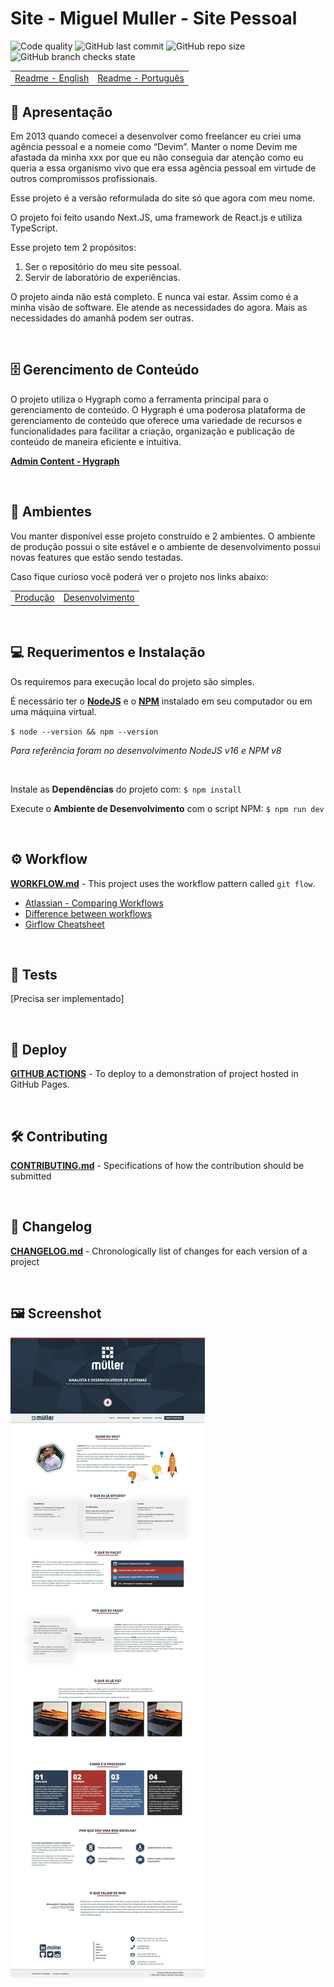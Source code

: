 # **Site - Miguel Muller - Site Pessoal**
![Code quality](https://img.shields.io/scrutinizer/quality/g/miguelsmuller/site-pessoal/master?style=flat-square)
![GitHub last commit](https://img.shields.io/github/last-commit/miguelsmuller/site-pessoal?style=flat-square)
![GitHub repo size](https://img.shields.io/github/repo-size/miguelsmuller/site-pessoal?style=flat-square)
![GitHub branch checks state](https://img.shields.io/github/checks-status/miguelsmuller/site-pessoal/master?style=flat-square)

<table>
 <tr>
  <td><a href="https://github.com/miguelsmuller/site-pessoal/blob/main/README-en.md">Readme - English</a></td>
  <td><a href="https://github.com/miguelsmuller/site-pessoal/blob/main/README.md">Readme - Português</a></td>
 </tr>
</table>

## :pushpin: **Apresentação**

Em 2013 quando comecei a desenvolver como freelancer eu criei uma agência pessoal e a nomeie como “Devim”. Manter o nome Devim me afastada da minha xxx por que eu não conseguia dar atenção como eu queria a essa organismo vivo que era essa agência pessoal em virtude de outros compromissos profissionais.

Esse projeto é a versão reformulada do site só que agora com meu nome.

O projeto foi feito usando Next.JS, uma framework de React.js e utiliza TypeScript.

Esse projeto tem 2 propósitos:
1.	Ser o repositório do meu site pessoal.
2.	Servir de laboratório de experiências.

O projeto ainda não está completo. E nunca vai estar. Assim como é a minha visão de software. Ele atende as necessidades do agora. Mais as necessidades do amanhã podem ser outras.

<br/>

## 	:file_cabinet: **Gerencimento de Conteúdo**
O projeto utiliza o Hygraph como a ferramenta principal para o gerenciamento de conteúdo. O Hygraph é uma poderosa plataforma de gerenciamento de conteúdo que oferece uma variedade de recursos e funcionalidades para facilitar a criação, organização e publicação de conteúdo de maneira eficiente e intuitiva.

**[Admin Content - Hygraph](https://app.hygraph.com/)**

<br/>

## 	:link: **Ambientes**
Vou manter disponível esse projeto construído e 2 ambientes. O ambiente de produção possui o site estável e o ambiente de desenvolvimento possui novas features que estão sendo testadas.

Caso fique curioso você poderá ver o projeto nos links abaixo:

<table>
 <tr>
  <td><a href="#">Produção</a></td>
  <td><a href="#">Desenvolvimento</a></td>
 </tr>
</table>

<br/>

## :computer: **Requerimentos e Instalação**
Os requiremos para execução local do projeto são simples.

É necessário ter o **[NodeJS](https://nodejs.org/)** e o **[NPM](https://www.npmjs.com/)** instalado em seu computador ou em uma máquina virtual.

`$ node --version && npm --version`

_Para referência foram no desenvolvimento NodeJS v16 e NPM v8_

<br/>

Instale as **Dependências** do projeto com:
`$ npm install`

Execute o **Ambiente de Desenvolvimento** com o script NPM:
`$ npm run dev`

<br/>

## :gear: **Workflow**
**[WORKFLOW.md](WORKFLOW.md)** - This project uses the workflow pattern called `git flow`.
- [Atlassian - Comparing Workflows](https://www.atlassian.com/br/git/tutorials/comparing-workflows/gitflow-workflow)
- [Difference between workflows](https://www.zup.com.br/blog/git-workflow)
- [Girflow Cheatsheet](https://danielkummer.github.io/git-flow-cheatsheet/index.pt_BR.html)

<br/>

## :1st_place_medal:	 **Tests**
[Precisa ser implementado]

<br/>

## :rocket: **Deploy**
**[GITHUB ACTIONS](https://github.com/miguelsmuller/site-pessoal/actions/workflows/push-to-gh-pages.yml)** - To deploy to a demonstration of project hosted in GitHub Pages.

<br/>

## :hammer_and_wrench: **Contributing**
**[CONTRIBUTING.md](CONTRIBUTING.md)** - Specifications of how the contribution should be submitted

<br/>

## :memo: **Changelog**
**[CHANGELOG.md](CHANGELOG.md)** - Chronologically list of changes for each version of a project

<br>

## :framed_picture: **Screenshot**
![Home](screenshot.jpeg "Title")
